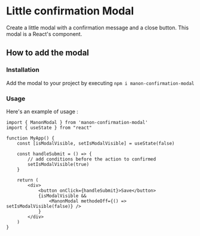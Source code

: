 # Little confirmation Modal

Create a little modal with a confirmation message and a close button. This modal is a React's component.

## How to add the modal

### Installation
Add the modal to your project by executing `npm i manon-confirmation-modal`

### Usage
Here's an example of usage :

    import { ManonModal } from 'manon-confirmation-modal'
    import { useState } from "react"

    function MyApp() {
        const [isModalVisible, setIsModalVisible] = useState(false)

        const handleSubmit = () => {
            // add conditions before the action to confirmed
            setIsModalVisible(true)
        }

        return (
            <div>
                <button onClick={handleSubmit}>Save</button>
                {isModalVisible &&
                    <ManonModal methodeOff={() => setIsModalVisible(false)} />
                }
            </div>
        )
    }
